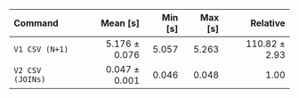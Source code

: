 | Command | Mean [s] | Min [s] | Max [s] | Relative |
|:---|---:|---:|---:|---:|
| `V1 CSV (N+1)` | 5.176 ± 0.076 | 5.057 | 5.263 | 110.82 ± 2.93 |
| `V2 CSV (JOINs)` | 0.047 ± 0.001 | 0.046 | 0.048 | 1.00 |
